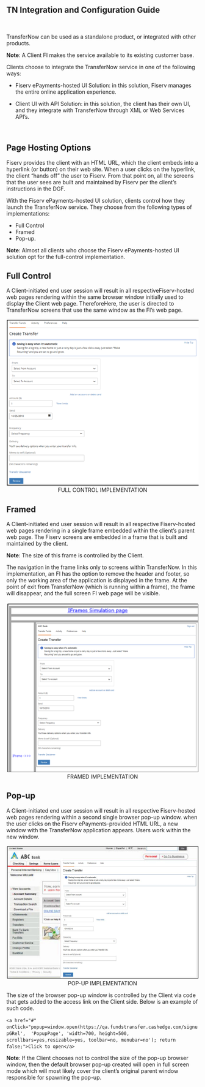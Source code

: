 ## TN Integration and Configuration Guide

&nbsp;

TransferNow can be used as a standalone product, or integrated with other products.

<!-- theme: info -->

**Note**: A Client FI makes the service available to its existing customer base.

Clients choose to integrate the TransferNow service in one of the following ways:
- Fiserv ePayments-hosted UI Solution: in this solution, Fiserv manages the entire online application experience. 

- Client UI with API Solution: in this solution, the client has their own UI, and they integrate with TransferNow through XML or Web Services API’s.

&nbsp;

## Page Hosting Options

Fiserv provides the client with an HTML URL, which the client embeds into a hyperlink (or button) on their web site. When a user clicks on the hyperlink, the client “hands off” the user to Fiserv. From that point on, all the screens that the user sees are built and maintained by Fiserv per the client’s instructions in the DGF.

With the Fiserv ePayments-hosted UI solution, clients control how they launch the TransferNow service. They choose from the following types of implementations:

- Full Control
- Framed
- Pop-up.

<!-- theme: info -->

**Note**: Almost all clients who choose the Fiserv ePayments-hosted UI solution opt for the full-control implementation.

## Full Control

A Client-initiated end user session will result in all respectiveFiserv-hosted web pages rendering within the same browser window initially used to display the Client web page. ThereforeHere, the user is directed to TransferNow screens that use the same window as the FI’s web page.

<center>

![image](../../assets/images/Full_Controll_Implementation.png) <br/>
FULL CONTROL IMPLEMENTATION
</center>


## Framed

A Client-initiated end user session will result in all respective Fiserv-hosted web pages rendering in a single frame embedded within the client’s parent web page. The Fiserv screens are embedded in a frame that is built and maintained by the client.

<!-- theme: info -->

**Note**: The size of this frame is controlled by the Client.


The navigation in the frame links only to screens within TransferNow. In this implementation, an FI has the option to remove the header and footer, so only the working area of the application is displayed in the frame.
At the point of exit from TransferNow (which is running within a frame), the frame will disappear, and the full screen FI web page will be visible.

<center>

![image](../../assets/images/Framed_Implemention.png) <br/>
FRAMED IMPLEMENTATION

</center>


## Pop-up

A Client-initiated end user session will result in all respective Fiserv-hosted web pages rendering within a second single browser pop-up window. when the user clicks on the Fiserv ePayments-provided HTML URL, a new window with the TransferNow application appears. Users work within the new window.

<center>

![image](../../assets/images/Pop-up_Implementation.png) <br/>
POP-UP IMPLEMENTATION

</center>

The size of the browser pop-up window is controlled by the Client via code that gets added to the access link on the Client side. Below is an example of such code.

 `<a href="#" onClick="popup=window.open(https://qa.fundstransfer.cashedge.com/signupGRel', 
'PopupPage', 'width=700, height=500, scrollbars=yes,resizable=yes,
toolbar=no, menubar=no'); return false;">Click to open</a>`

<!-- theme: info -->

**Note**: If the Client chooses not to control the size of the pop-up browser window, then the default browser pop-up created will open in full screen mode which will most likely cover the client’s original parent window responsible for spawning the pop-up.
